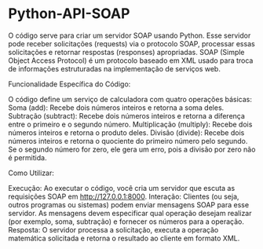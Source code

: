 # Python-API-SOAP

O código serve para criar um servidor SOAP usando Python. Esse servidor pode receber solicitações (requests) via o protocolo SOAP, processar essas solicitações e retornar respostas (responses) apropriadas. SOAP (Simple Object Access Protocol) é um protocolo baseado em XML usado para troca de informações estruturadas na implementação de serviços web.

Funcionalidade Específica do Código:

O código define um serviço de calculadora com quatro operações básicas:
Soma (add): Recebe dois números inteiros e retorna a soma deles.
Subtração (subtract): Recebe dois números inteiros e retorna a diferença entre o primeiro e o segundo número.
Multiplicação (multiply): Recebe dois números inteiros e retorna o produto deles.
Divisão (divide): Recebe dois números inteiros e retorna o quociente do primeiro número pelo segundo. Se o segundo número for zero, ele gera um erro, pois a divisão por zero não é permitida.


Como Utilizar:

Execução: Ao executar o código, você cria um servidor que escuta as requisições SOAP em http://127.0.0.1:8000.
Interação: Clientes (ou seja, outros programas ou sistemas) podem enviar mensagens SOAP para esse servidor. As mensagens devem especificar qual operação desejam realizar (por exemplo, soma, subtração) e fornecer os números para a operação.
Resposta: O servidor processa a solicitação, executa a operação matemática solicitada e retorna o resultado ao cliente em formato XML.
